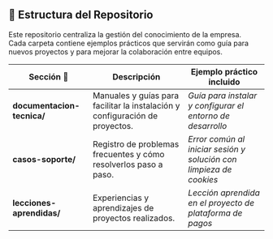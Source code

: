 ## 📂 Estructura del Repositorio

Este repositorio centraliza la gestión del conocimiento de la empresa.  
Cada carpeta contiene ejemplos prácticos que servirán como guía para nuevos proyectos y para mejorar la colaboración entre equipos.

| Sección 📁 | Descripción | Ejemplo práctico incluido |
|------------|-------------|----------------------------|
| **documentacion-tecnica/** | Manuales y guías para facilitar la instalación y configuración de proyectos. |*Guía para instalar y configurar el entorno de desarrollo* |
| **casos-soporte/** | Registro de problemas frecuentes y cómo resolverlos paso a paso. |*Error común al iniciar sesión y solución con limpieza de cookies* |
| **lecciones-aprendidas/** | Experiencias y aprendizajes de proyectos realizados. |*Lección aprendida en el proyecto de plataforma de pagos* |


